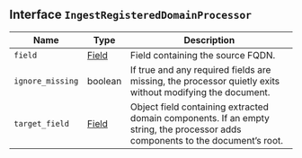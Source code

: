 ## Interface `IngestRegisteredDomainProcessor`

| Name | Type | Description |
| - | - | - |
| `field` | [Field](./Field.md) | Field containing the source FQDN. |
| `ignore_missing` | boolean | If true and any required fields are missing, the processor quietly exits without modifying the document. |
| `target_field` | [Field](./Field.md) | Object field containing extracted domain components. If an empty string, the processor adds components to the document’s root. |
